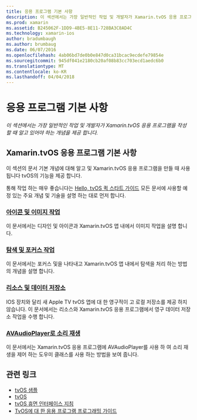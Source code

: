 ```yaml
---
title: 응용 프로그램 기본 사항
description: 이 섹션에서는 가장 일반적인 작업 및 개발자가 Xamarin.tvOS 응용 프로그램을 작성할 때 알고 있어야 하는 개념을 제공 합니다.
ms.prod: xamarin
ms.assetid: B245062F-1DD9-4BE5-8E11-728BA3C8AD4C
ms.technology: xamarin-ios
author: bradumbaugh
ms.author: brumbaug
ms.date: 06/07/2016
ms.openlocfilehash: 4ab06bd7de0b0e847d0ca31bcac9ecdefe79854e
ms.sourcegitcommit: 945df041e2180cb20af08b83cc703ecd1aedc6b0
ms.translationtype: MT
ms.contentlocale: ko-KR
ms.lasthandoff: 04/04/2018
---
```

# <a name="application-fundamentals"></a>응용 프로그램 기본 사항

_이 섹션에서는 가장 일반적인 작업 및 개발자가 Xamarin.tvOS 응용 프로그램을 작성할 때 알고 있어야 하는 개념을 제공 합니다._

<a name="Xamarin.tvOS-Application-Fundamentals" />

## <a name="xamarintvos-application-fundamentals"></a>Xamarin.tvOS 응용 프로그램 기본 사항

이 섹션의 문서 기본 개념에 대해 알고 및 Xamarin.tvOS 응용 프로그램을 만들 때 사용 됩니다 tvOS의 기능을 제공 합니다.

통해 작업 하는 매우 좋습니다는 [Hello, tvOS 퀵 스타트 가이드](~/ios/tvos/get-started/hello-tvos.md) 모든 문서에 사용할 예정 있는 주요 개념 및 기술을 설명 하는 대로 먼저 합니다.

<a name="Working-with-Icons-and-Images" />

### <a name="working-with-icons-and-imagesiostvosapp-fundamentalsicons-imagesmd"></a>[아이콘 및 이미지 작업](~/ios/tvos/app-fundamentals/icons-images.md)

이 문서에서는 디자인 및 아이콘과 Xamarin.tvOS 앱 내에서 이미지 작업을 설명 합니다.

<a name="Working-with-Navigation-and-Focus" />

### <a name="working-with-navigation-and-focusiostvosapp-fundamentalsnavigation-focusmd"></a>[탐색 및 포커스 작업](~/ios/tvos/app-fundamentals/navigation-focus.md)

이 문서에서는 포커스 및을 나타내고 Xamarin.tvOS 앱 내에서 탐색을 처리 하는 방법의 개념을 설명 합니다.

<a name="Resources-and-Data-Storage" />

### <a name="resources-and-data-storageiostvosapp-fundamentalsresources-data-storagemd"></a>[리소스 및 데이터 저장소](~/ios/tvos/app-fundamentals/resources-data-storage.md)

IOS 장치와 달리 새 Apple TV tvOS 앱에 대 한 영구적이 고 로컬 저장소를 제공 하지 않습니다. 이 문서에서는 리소스와 Xamarin.tvOS 응용 프로그램에서 영구 데이터 저장소 작업을 수행 합니다.

<a name="Playing-Sound-with-AVAudioPlayer" />

### <a name="playing-sound-with-avaudioplayeriostvosapp-fundamentalssoundsmd"></a>[AVAudioPlayer로 소리 재생](~/ios/tvos/app-fundamentals/sounds.md)

이 문서에서는 Xamarin.tvOS 응용 프로그램에 AVAudioPlayer를 사용 하 여 소리 재생을 제어 하는 도우미 클래스를 사용 하는 방법을 보여 줍니다.

## <a name="related-links"></a>관련 링크

- [tvOS 샘플](https://developer.xamarin.com/samples/tvos/all/)
- [tvOS](https://developer.apple.com/tvos/)
- [tvOS 휴먼 인터페이스 지침](https://developer.apple.com/tvos/human-interface-guidelines/)
- [TvOS에 대 한 응용 프로그램 프로그래밍 가이드](https://developer.apple.com/library/prerelease/tvos/documentation/General/Conceptual/AppleTV_PG/)
